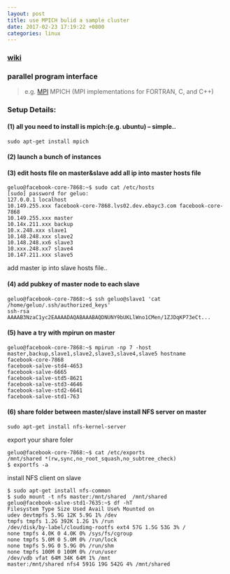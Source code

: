 ```yaml
---
layout: post
title: use MPICH bulid a sample cluster
date: 2017-02-23 17:19:22 +0800
categories: linux
---
```

### [wiki](http://mpitutorial.com/tutorials/running-an-mpi-cluster-within-a-lan/)

### parallel program interface 

> e.g. [MPI](https://www.mpich.org/) 
MPICH (MPI implementations for FORTRAN, C, and C++)

### Setup Details:
#### (1) all you need to install is mpich:(e.g. ubuntu) – simple..

`sudo apt-get install mpich `

#### (2) launch a bunch of instances

#### (3) edit hosts file on master&slave add all ip into master hosts file
```
geluo@facebook-core-7868:~$ sudo cat /etc/hosts
[sudo] password for geluo:
127.0.0.1 localhost
10.149.255.xxx facebook-core-7868.lvs02.dev.ebayc3.com facebook-core-7868
10.149.255.xxx master
10.14x.211.xxx backup
10.x.248.xxx slave1
10.148.248.xxx slave2
10.148.248.xx6 slave3
10.xxx.248.xx7 slave4
10.147.211.xxx slave5
```
add master ip into slave hosts file.. 

#### (4) add pubkey of master node to each slave
```
geluo@facebook-core-7868:~$ ssh geluo@slave1 'cat /home/geluo/.ssh/authorized_keys'
ssh-rsa AAAAB3NzaC1yc2EAAAADAQABAAABAQDNUNY9bUKLlWno1CMen/1ZJDqKP73eCt...
```

#### (5) have a try with mpirun on master
```
geluo@facebook-core-7868:~$ mpirun -np 7 -host master,backup,slave1,slave2,slave3,slave4,slave5 hostname
facebook-core-7868
facebook-salve-std4-4653
facebook-salve-6665
facebook-salve-std5-8621
facebook-salve-std3-4646
facebook-salve-std2-6641
facebook-salve-std1-763
```

#### (6) share folder between master/slave install NFS server on master

`sudo apt-get install nfs-kernel-server`

export your share foler

```
geluo@facebook-core-7868:~$ cat /etc/exports
/mnt/shared *(rw,sync,no_root_squash,no_subtree_check)
$ exportfs -a
```

install NFS client on slave

```
$ sudo apt-get install nfs-common
$ sudo mount -t nfs master:/mnt/shared  /mnt/shared
geluo@facebook-salve-std1-7635:~$ df -hT
Filesystem Type Size Used Avail Use% Mounted on
udev devtmpfs 5.9G 12K 5.9G 1% /dev
tmpfs tmpfs 1.2G 392K 1.2G 1% /run
/dev/disk/by-label/cloudimg-rootfs ext4 57G 1.5G 53G 3% /
none tmpfs 4.0K 0 4.0K 0% /sys/fs/cgroup
none tmpfs 5.0M 0 5.0M 0% /run/lock
none tmpfs 5.9G 0 5.9G 0% /run/shm
none tmpfs 100M 0 100M 0% /run/user
/dev/vdb vfat 64M 34K 64M 1% /mnt
master:/mnt/shared nfs4 591G 19G 542G 4% /mnt/shared
```
